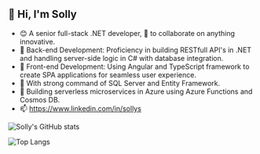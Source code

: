 ## 👋 Hi, I'm Solly

- 😊 A senior full-stack .NET developer, 👀 to collaborate on anything innovative.  
- 🚀 Back-end Development: Proficiency in building RESTfull API's in .NET and handling server-side logic in C# with database integration.
- 🚀 Front-end Development: Using Angular and TypeScript framework to create SPA applications for seamless user experience.
- 🚀 With strong command of SQL Server and Entity Framework.
- 🚀 Building serverless microservices in Azure using Azure Functions and Cosmos DB.
- 📫 https://www.linkedin.com/in/sollys

![Solly's GitHub stats](https://github-readme-stats.vercel.app/api?username=sollygit&show_icons=true&theme=transparent)

![Top Langs](https://github-readme-stats.vercel.app/api/top-langs/?username=sollygit&layout=compact)
